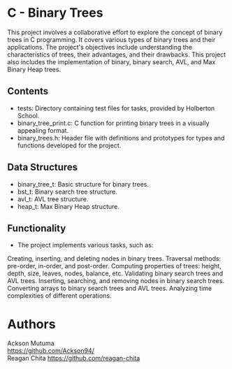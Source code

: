 # C - Binary Trees
This project involves a collaborative effort to explore the concept of binary trees in C programming. It covers various types of binary trees and their applications. The project's objectives include understanding the characteristics of trees, their advantages, and their drawbacks. This project also includes the implementation of binary, binary search, AVL, and Max Binary Heap trees.

## Contents
* tests: Directory containing test files for tasks, provided by Holberton School.
* binary_tree_print.c: C function for printing binary trees in a visually appealing format.
* binary_trees.h: Header file with definitions and prototypes for types and functions developed for the project.
## Data Structures
* binary_tree_t: Basic structure for binary trees.
* bst_t: Binary search tree structure.
* avl_t: AVL tree structure.
* heap_t: Max Binary Heap structure.
## Functionality
* The project implements various tasks, such as:

Creating, inserting, and deleting nodes in binary trees.
Traversal methods: pre-order, in-order, and post-order.
Computing properties of trees: height, depth, size, leaves, nodes, balance, etc.
Validating binary search trees and AVL trees.
Inserting, searching, and removing nodes in binary search trees.
Converting arrays to binary search trees and AVL trees.
Analyzing time complexities of different operations.
# Authors
Ackson Mutuma <br>  https://github.com/Ackson94/ <br>
Reagan Chita https://github.com/reagan-chita

